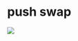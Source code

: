# push swap


<img src="https://user-images.githubusercontent.com/81205527/191116700-f59a18fd-e7f5-4c76-8f41-74a68d1ba32b.png"/>
